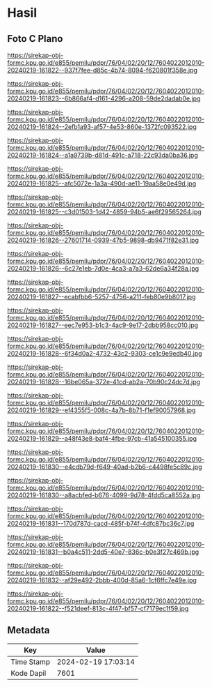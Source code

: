 # Hasil

## Foto C Plano

https://sirekap-obj-formc.kpu.go.id/e855/pemilu/pdpr/76/04/02/20/12/7604022012010-20240219-161822--937f7fee-d85c-4b74-8094-f620801f358e.jpg

https://sirekap-obj-formc.kpu.go.id/e855/pemilu/pdpr/76/04/02/20/12/7604022012010-20240219-161823--6b866af4-d161-4296-a208-59de2dadab0e.jpg

https://sirekap-obj-formc.kpu.go.id/e855/pemilu/pdpr/76/04/02/20/12/7604022012010-20240219-161824--2efb1a93-af57-4e53-860e-1372fc093522.jpg

https://sirekap-obj-formc.kpu.go.id/e855/pemilu/pdpr/76/04/02/20/12/7604022012010-20240219-161824--a1a9739b-d81d-491c-a718-22c93da0ba36.jpg

https://sirekap-obj-formc.kpu.go.id/e855/pemilu/pdpr/76/04/02/20/12/7604022012010-20240219-161825--afc5072e-1a3a-490d-ae11-19aa58e0e49d.jpg

https://sirekap-obj-formc.kpu.go.id/e855/pemilu/pdpr/76/04/02/20/12/7604022012010-20240219-161825--c3d01503-1d42-4859-94b5-ae6f29565264.jpg

https://sirekap-obj-formc.kpu.go.id/e855/pemilu/pdpr/76/04/02/20/12/7604022012010-20240219-161826--27601714-0939-47b5-9898-db9471f82e31.jpg

https://sirekap-obj-formc.kpu.go.id/e855/pemilu/pdpr/76/04/02/20/12/7604022012010-20240219-161826--6c27e1eb-7d0e-4ca3-a7a3-62de6a34f28a.jpg

https://sirekap-obj-formc.kpu.go.id/e855/pemilu/pdpr/76/04/02/20/12/7604022012010-20240219-161827--ecabfbb6-5257-4756-a211-feb80e9b8017.jpg

https://sirekap-obj-formc.kpu.go.id/e855/pemilu/pdpr/76/04/02/20/12/7604022012010-20240219-161827--eec7e953-b1c3-4ac9-9e17-2dbb958cc010.jpg

https://sirekap-obj-formc.kpu.go.id/e855/pemilu/pdpr/76/04/02/20/12/7604022012010-20240219-161828--6f34d0a2-4732-43c2-9303-ce1c9e9edb40.jpg

https://sirekap-obj-formc.kpu.go.id/e855/pemilu/pdpr/76/04/02/20/12/7604022012010-20240219-161828--16be065a-372e-41cd-ab2a-70b90c24dc7d.jpg

https://sirekap-obj-formc.kpu.go.id/e855/pemilu/pdpr/76/04/02/20/12/7604022012010-20240219-161829--ef4355f5-008c-4a7b-8b71-f1ef90057968.jpg

https://sirekap-obj-formc.kpu.go.id/e855/pemilu/pdpr/76/04/02/20/12/7604022012010-20240219-161829--a48f43e8-baf4-4fbe-97cb-41a545100355.jpg

https://sirekap-obj-formc.kpu.go.id/e855/pemilu/pdpr/76/04/02/20/12/7604022012010-20240219-161830--e4cdb79d-f649-40ad-b2b6-c4498fe5c89c.jpg

https://sirekap-obj-formc.kpu.go.id/e855/pemilu/pdpr/76/04/02/20/12/7604022012010-20240219-161830--a8acbfed-b676-4099-9d78-4fdd5ca8552a.jpg

https://sirekap-obj-formc.kpu.go.id/e855/pemilu/pdpr/76/04/02/20/12/7604022012010-20240219-161831--170d787d-cacd-485f-b74f-4dfc87bc36c7.jpg

https://sirekap-obj-formc.kpu.go.id/e855/pemilu/pdpr/76/04/02/20/12/7604022012010-20240219-161831--b0a4c511-2dd5-40e7-836c-b0e3f27c469b.jpg

https://sirekap-obj-formc.kpu.go.id/e855/pemilu/pdpr/76/04/02/20/12/7604022012010-20240219-161832--af29e492-2bbb-400d-85a6-1cf6ffc7e49e.jpg

https://sirekap-obj-formc.kpu.go.id/e855/pemilu/pdpr/76/04/02/20/12/7604022012010-20240219-161822--f521deef-813c-4f47-bf57-cf7179ec1f59.jpg


## Metadata

| Key        | Value               |
| ---------- | ------------------- |
| Time Stamp | 2024-02-19 17:03:14 |
| Kode Dapil | 7601                |



